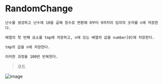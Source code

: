 # RandomChange

    난수를 생성하고 난수에 10을 곱해 정수로 변환해 0부터 9까지의 임의의 숫자를 n에 저장한다.

    배열의 첫 번째 요소를 tmp에 저장하고, n에 있는 배열의 값을 number[0]에 저장한다.

    tmp의 값을 n에 저장한다. 

    이러한 과정을 100번 반복한다.

> 코드

![image](https://github.com/user-attachments/assets/f894a290-39aa-40dc-8e69-c88e25e32e6b)
